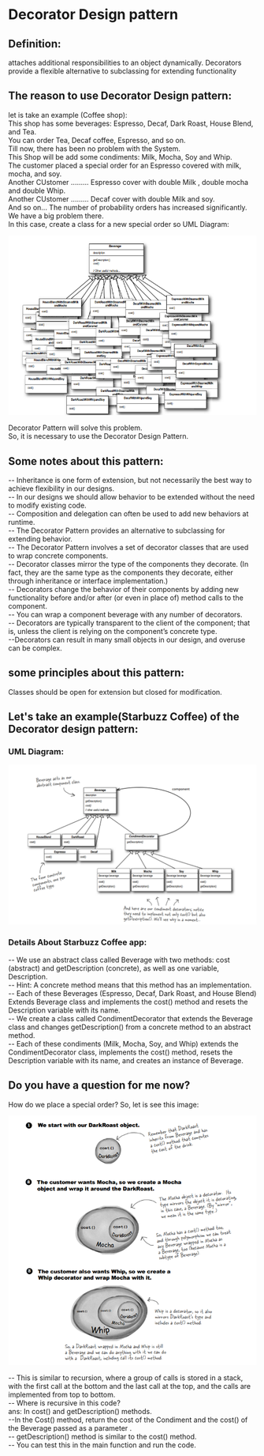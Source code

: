 # Decorator Design pattern

## Definition:

attaches additional responsibilities to an object dynamically.
Decorators provide a flexible alternative to subclassing for extending functionality

## The reason to use Decorator Design pattern:

let is take an example (Coffee shop):<br>
This shop has some beverages: Espresso, Decaf, Dark Roast, House Blend, and Tea.<br>
You can order Tea, Decaf coffee, Espresso, and so on.<br>
Till now, there has been no problem with the System.<br>
This Shop will be add some condiments: Milk, Mocha, Soy and Whip.<br>
The customer placed a special order for an Espresso covered with milk, mocha, and soy.<br>
Another CUstomer ......... Espresso cover with double Milk , double mocha and double Whip.<br>
Another CUstomer ......... Decaf cover with double Milk and soy.<br>
And so on...
The number of probability orders has increased significantly.<br>
We have a big problem there.<br>
In this case, create a class for a new special order so UML Diagram:<br>

![Alt text](image-1.png)

Decorator Pattern will solve this problem.<br>
So, it is necessary to use the Decorator Design Pattern.<br>

## Some notes about this pattern:

-- Inheritance is one form of extension, but not necessarily the best way to achieve flexibility in our designs.<br>
-- In our designs we should allow behavior to be extended without
the need to modify existing code.<br>
-- Composition and delegation can often be used to add new
behaviors at runtime.<br>
-- The Decorator Pattern provides an alternative to subclassing for extending behavior.<br>
-- The Decorator Pattern involves a set of decorator classes that are used to wrap concrete components.<br>
-- Decorator classes mirror the type of the components they decorate. (In fact, they are the same type as the components they decorate, either through inheritance or interface implementation.)<br>
-- Decorators change the behavior of their components by adding new functionality before and/or after (or even in place of) method calls to the component.<br>
-- You can wrap a component beverage with any number of decorators.<br>
-- Decorators are typically transparent to the client of the component; that is, unless
the client is relying on the component’s concrete type.<br>
--Decorators can result in many small objects in our design, and
overuse can be complex.<br>

## some principles about this pattern:

Classes should be open for extension but closed for modification.<br>

## Let's take an example(Starbuzz Coffee) of the Decorator design pattern:

### UML Diagram:

![Alt text](image.png)

### Details About Starbuzz Coffee app:

-- We use an abstract class called Beverage with two methods: cost (abstract) and getDescription (concrete), as well as one variable, Description.<br>
-- Hint: A concrete method means that this method has an implementation.<br>
-- Each of these Beverages (Espresso, Decaf, Dark Roast, and House Blend) Extends Beverage class and implements the cost() method and resets the Description variable with its name.<br>
-- We create a class called CondimentDecorator that extends the Beverage class and changes getDescription() from a concrete method to an abstract method.<br>
-- Each of these condiments (Milk, Mocha, Soy, and Whip) extends the CondimentDecorator class, implements the cost() method, resets the Description variable with its name, and creates an instance of Beverage.<br>

## Do you have a question for me now?

How do we place a special order?
So, let is see this image:

![Alt text](image-2.png)

-- This is similar to recursion, where a group of calls is stored in a stack, with the first call at the bottom and the last call at the top, and the calls are implemented from top to bottom.<br>
-- Where is recursive in this code?<br>
ans: In cost() and getDescription() methods.<br>
--In the Cost() method, return the cost of the Condiment and the cost() of the Beverage passed as a parameter .<br>
-- getDescription() method is similar to the cost() method.<br>
-- You can test this in the main function and run the code.<br>
